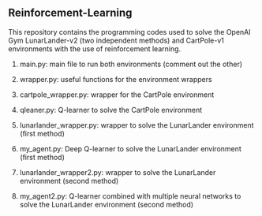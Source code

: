 ## Reinforcement-Learning

This repository contains the programming codes used to solve the OpenAI Gym LunarLander-v2 (two independent methods) and CartPole-v1 environments with the use of reinforcement learning.

1. main.py: main file to run both environments (comment out the other)
2. wrapper.py: useful functions for the environment wrappers

3. cartpole_wrapper.py: wrapper for the CartPole environment
4. qleaner.py: Q-learner to solve the CartPole environment

5. lunarlander_wrapper.py: wrapper to solve the LunarLander environment (first method)
6. my_agent.py: Deep Q-learner to solve the LunarLander environment (first method)

7. lunarlander_wrapper2.py: wrapper to solve the LunarLander environment (second method)
8. my_agent2.py: Q-learner combined with multiple neural networks to solve the LunarLander environment (second method)
